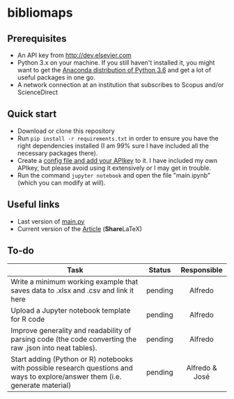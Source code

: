 # bibliomaps

## Prerequisites
*   An API key from http://dev.elsevier.com
*   Python 3.x on your machine. If you still haven't installed it, you might want to get the [Anaconda distribution of Python 3.6](https://www.continuum.io/downloads) and get a lot of useful packages in one go.
*   A network connection at an institution that subscribes to Scopus and/or ScienceDirect

## Quick start
*   Download or clone this repository
*   Run `pip install -r requirements.txt` in order to ensure you have the right dependencies installed (I am 99% sure I have included all the necessary packages there).
*   Create a [config file and add your APIkey](https://github.com/ElsevierDev/elsapy/blob/master/CONFIG.md) to it. I have included my own APIkey, but please avoid using it extensively or I may get in trouble.
*   Run the command `jupyter notebook` and open the file "main.ipynb" (which you can modify at will).

## Useful links
*	Last version of [main.py](https://bitbucket.org/alfredocarella/qfeverdata/annotate/master/main.ipynb?fileviewer=notebook-viewer%3Anbviewer)
*	Current version of the [Article](https://www.sharelatex.com/project/5ab9fb9706d3305b5eb40cc2) (**Share**LaTeX)

## To-do
| Task          | Status        | Responsible |
| ------------- |:-------------:| :--------:|
| Write a minimum working example that saves data to .xlsx and .csv and link it here | pending | Alfredo |
| Upload a Jupyter notebook template for R code | pending | Alfredo |
| Improve generality and readability of parsing code (the code converting the raw .json into neat tables). | pending | Alfredo |
| Start adding (Python or R) notebooks with possible research questions and ways to explore/answer them (i.e. generate material) | pending | Alfredo & José |
